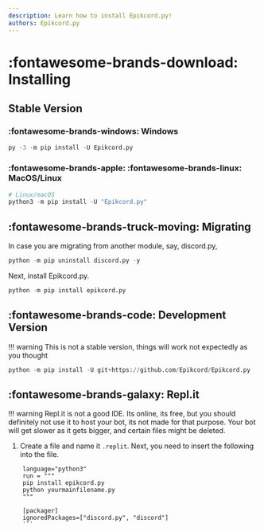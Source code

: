 ```yaml
---
description: Learn how to install Epikcord.py!
authors: Epikcord.py
---
```


# :fontawesome-brands-download: Installing

## Stable Version

### :fontawesome-brands-windows: Windows

```python
py -3 -m pip install -U Epikcord.py
```

### :fontawesome-brands-apple: :fontawesome-brands-linux: MacOS/Linux

```python
# Linux/macOS
python3 -m pip install -U "Epikcord.py"
```

## :fontawesome-brands-truck-moving: Migrating

In case you are migrating from another module, say, discord.py,
```python
python -m pip uninstall discord.py -y
```

Next, install Epikcord.py.


```python
python -m pip install epikcord.py
```

## :fontawesome-brands-code: Development Version

!!! warning
    This is not a stable version, things will work not expectedly as you thought

```python
python -m pip install -U git+https://github.com/Epikcord/Epikcord.py
```

## :fontawesome-brands-galaxy: Repl.it

!!! warning
    Repl.it is not a good IDE. Its online, its free, but you should definitely not use it to host your bot, its not made for that purpose. Your bot will get slower as it gets bigger, and certain files might be deleted.
    
1. Create a file and name it `.replit`.
Next, you need to insert the following into the file.
``` hl_lines="3"
	language="python3"
	run = """
	pip install epikcord.py
	python yourmainfilename.py
	"""

	[packager]
	ignoredPackages=["discord.py", "discord"]
	```
